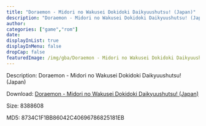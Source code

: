 ```yaml
---
title: "Doraemon - Midori no Wakusei Dokidoki Daikyuushutsu! (Japan)"
description: "Doraemon - Midori no Wakusei Dokidoki Daikyuushutsu! (Japan)"
author: 
categories: ["game","rom"]
date: 
displayInList: true
displayInMenu: false
dropCap: false
featuredImage: /img/gba/Doraemon - Midori no Wakusei Dokidoki Daikyuushutsu! [Japan].jpg
---
```


Description: Doraemon - Midori no Wakusei Dokidoki Daikyuushutsu! (Japan)

Download: <a style="text-decoration:underline;" href="https://mega.nz/#!bSA21QqS!Ux0CLJZQOjNn1vvNnkUygKhn8Xnu7MRj6Kj7nE_nowg" target = "_blank" rel = "nofollow" > Doraemon - Midori no Wakusei Dokidoki Daikyuushutsu! (Japan)</a>

Size: 8388608

MD5: 8734C1F1BB86042C40696786825181EB

